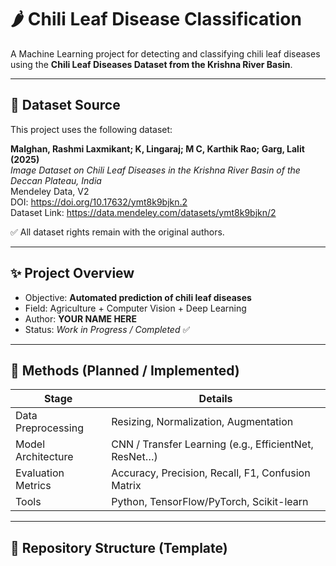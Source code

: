 # 🌶️ Chili Leaf Disease Classification

A Machine Learning project for detecting and classifying chili leaf diseases using the **Chili Leaf Diseases Dataset from the Krishna River Basin**.

---

## 📌 Dataset Source

This project uses the following dataset:

**Malghan, Rashmi Laxmikant; K, Lingaraj; M C, Karthik Rao; Garg, Lalit (2025)**  
*Image Dataset on Chili Leaf Diseases in the Krishna River Basin of the Deccan Plateau, India*  
Mendeley Data, V2  
DOI: https://doi.org/10.17632/ymt8k9bjkn.2  
Dataset Link: https://data.mendeley.com/datasets/ymt8k9bjkn/2

✅ All dataset rights remain with the original authors.

---

## ✨ Project Overview

- Objective: **Automated prediction of chili leaf diseases**
- Field: Agriculture + Computer Vision + Deep Learning
- Author: **YOUR NAME HERE**
- Status: *Work in Progress / Completed* ✅

---

## 🧠 Methods (Planned / Implemented)

| Stage | Details |
|-------|---------|
| Data Preprocessing | Resizing, Normalization, Augmentation |
| Model Architecture | CNN / Transfer Learning (e.g., EfficientNet, ResNet…) |
| Evaluation Metrics | Accuracy, Precision, Recall, F1, Confusion Matrix |
| Tools | Python, TensorFlow/PyTorch, Scikit-learn |

---

## 📁 Repository Structure (Template)

